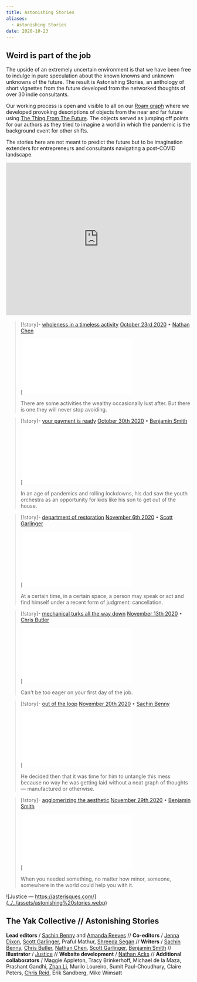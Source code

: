 ```yaml
---
title: Astonishing Stories
aliases:
  - Astonishing Stories
date: 2020-10-23
---
```

## Weird is part of the job
The upside of an extremely uncertain environment is that we have been free to indulge in pure speculation about the known knowns and unknown unknowns of the future. The result is Astonishing Stories, an anthology of short vignettes from the future developed from the networked thoughts of over 30 indie consultants.

Our working process is open and visible to all on our [Roam graph](https://roamresearch.com/#/app/Astonishing_Stories/graph) where we developed provoking descriptions of objects from the near and far future using [The Thing From The Future](http://situationlab.org/project/the-thing-from-the-future/). The objects served as jumping off points for our authors as they tried to imagine a world in which the pandemic is the background event for other shifts. 

The stories here are not meant to predict the future but to be imagination extenders for entrepreneurs and consultants navigating a post-COVID landscape.

<iframe src="https://open.spotify.com/embed/playlist/7o4hqg7Jo8rrz1p61V7037" allowfullscreen="" allow="autoplay; clipboard-write; encrypted-media; fullscreen; picture-in-picture" loading="lazy" style="width: 100%; height: 416px; border: none;"></iframe>

> [!story]- [wholeness in a timeless activity](wholeness%20in%20a%20timeless%20activity.md)
> [October 23rd 2020](wholeness%20in%20a%20timeless%20activity.md) • [Nathan Chen](https://nchen13.github.io/)
> 
> [![Wholeness in a Timeless Activity](wholeness%20in%20a%20timeless%20activity.md)
> 
> There are some activities the wealthy occasionally lust after. But there is one they will never stop avoiding.

> [!story]- [your payment is ready](your%20payment%20is%20ready.md)
> [October 30th 2020](your%20payment%20is%20ready.md) • [Benjamin Smith](https://bens.substack.com/)
> 
> [![Your Payment is Ready](your%20payment%20is%20ready.md)
> 
> In an age of pandemics and rolling lockdowns, his dad saw the youth orchestra as an opportunity for kids like his son to get out of the house.

> [!story]- [department of restoration](department%20of%20restoration.md)
> [November 6th 2020](department%20of%20restoration.md) • [Scott Garlinger](https://twitter.com/scott_garlinger)
> 
> [![Department of Restoration](department%20of%20restoration.md)
> 
> At a certain time, in a certain space, a person may speak or act and find himself under a recent form of judgment: cancellation.

> [!story]- [mechanical turks all the way down](mechanical%20turks%20all%20the%20way%20down.md)
> [November 13th 2020](mechanical%20turks%20all%20the%20way%20down.md) • [Chris Butler](https://twitter.com/chrizbot)
> 
> [![Mechanical Turks All the Way Down](mechanical%20turks%20all%20the%20way%20down.md)
> 
> Can't be too eager on your first day of the job.

> [!story]- [out of the loop](out%20of%20the%20loop.md)
> [November 20th 2020](out%20of%20the%20loop.md) • [Sachin Benny](https://sachinbenny.notion.site/I-m-Sachin-Benny-7391ec1aafa94af28599a2b089c4bf35)
> 
> [![Out of the Loop](out%20of%20the%20loop.md)
> 
> He decided then that it was time for him to untangle this mess because no way he was getting laid without a neat graph of thoughts — manufactured or otherwise.

> [!story]- [agglomerizing the aesthetic](agglomerizing%20the%20aesthetic.md)
> [November 29th 2020](agglomerizing%20the%20aesthetic.md) • [Benjamin Smith](https://bens.substack.com/)
> 
> [![Agglomerizing the Aesthetic](agglomerizing%20the%20aesthetic.md)
> 
> When you needed something, no matter how minor, someone, somewhere in the world could help you with it.

![Justice — https://asterisques.com/](../../assets/astonishing%20stories.webp)

## The Yak Collective // Astonishing Stories
**Lead editors** / [Sachin Benny](https://sachinbenny.notion.site/I-m-Sachin-Benny-7391ec1aafa94af28599a2b089c4bf35) and [Amanda Reeves](https://wabisabifutures.com/) // **Co-editors** / [Jenna Dixon](https://twitter.com/jdbb), [Scott Garlinger](https://twitter.com/scott_garlinger), Praful Mathur, [Shreeda Segan](https://twitter.com/freeshreeda) // **Writers** / [Sachin Benny](https://sachinbenny.notion.site/I-m-Sachin-Benny-7391ec1aafa94af28599a2b089c4bf35), [Chris Butler](https://twitter.com/chrizbot), [Nathan Chen](https://nchen13.github.io/), [Scott Garlinger](https://twitter.com/scott_garlinger), [Benjamin Smith](https://bens.substack.com/) // **Illustrator** / [Justice](https://asterisques.com/) // **Website development** / [Nathan Acks](https://www.necopinus.xyz/) // **Additional collaborators** / Maggie Appleton, Tracy Brinkerhoff, Michael de la Maza, Prashant Gandhi, [Zhan Li](https://twitter.com/thezhanly), Murilo Loureiro, Sumit Paul-Choudhury, Claire Peters, [Chris Reid](https://twitter.com/careid0), Erik Sandberg, Mike Wimsatt
